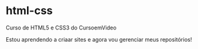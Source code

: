 # html-css
 Curso de HTML5 e CSS3 do CursoemVideo

 Estou aprendendo a criaar sites e agora vou gerenciar meus repositórios!